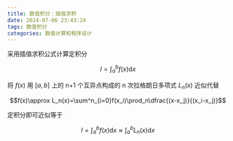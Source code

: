 ```yaml
---
title: 数值积分：插值求积
date: 2024-07-06 23:43:24
tags: 数值积分
categories: 数值计算和程序设计
---
```

采用插值求积公式计算定积分

$$I=\int^b_af(x)\mathrm{d}x$$

将 $f(x)$ 用 $[a,b]$ 上的 n+1 个互异点构成的 n 次拉格朗日多项式 $L_n(x)$ 近似代替

$$f(x)\approx L_n(x)=\sum^n_{i=0}f(x_i)\prod_n\dfrac{(x-x_j)}{(x_i-x_j)}$$

定积分即可近似等于

$$I=\int^b_af(x)\mathrm{d}x\approx \int^b_aL_n(x)\mathrm{d}x$$
